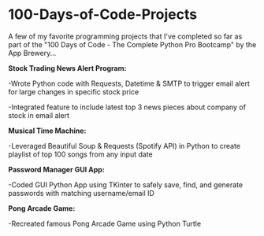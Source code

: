 # 100-Days-of-Code-Projects
A few of my favorite programming projects that I've completed so far as part of the "100 Days of Code - The Complete Python Pro Bootcamp" by the App Brewery...


**Stock Trading News Alert Program:**

-Wrote Python code with Requests, Datetime & SMTP to trigger email alert for large changes in specific stock price

-Integrated feature to include latest top 3 news pieces about company of stock in email alert


**Musical Time Machine:**

-Leveraged Beautiful Soup & Requests (Spotify API) in Python to create playlist of top 100 songs from any input date 


**Password Manager GUI App:**

-Coded GUI Python App using TKinter to safely save, find, and generate passwords with matching username/email ID


**Pong Arcade Game:**

-Recreated famous Pong Arcade Game using Python Turtle
